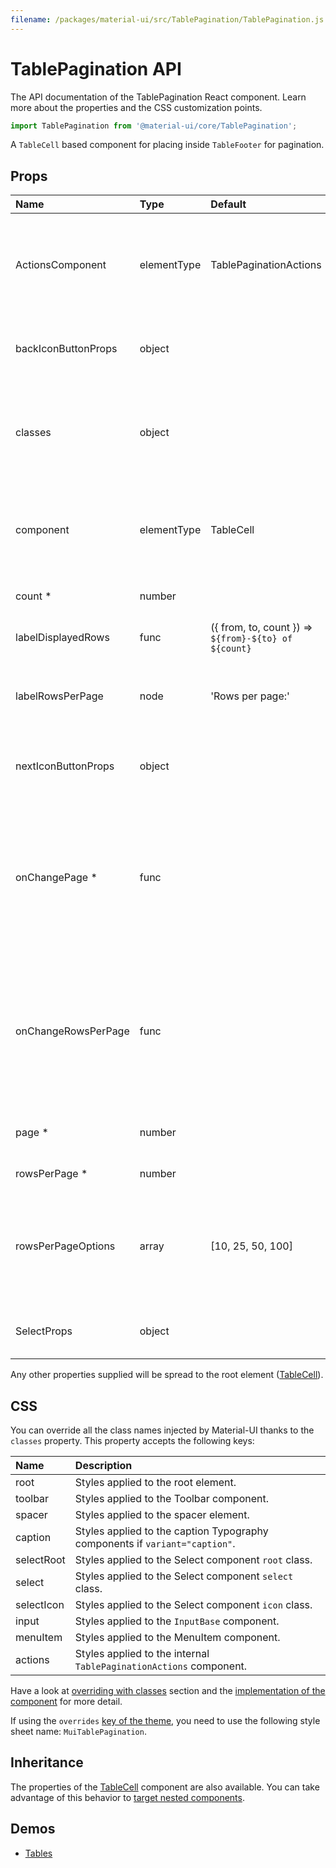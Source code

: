 ```yaml
---
filename: /packages/material-ui/src/TablePagination/TablePagination.js
---
```


<!--- This documentation is automatically generated, do not try to edit it. -->

# TablePagination API

<p class="description">The API documentation of the TablePagination React component. Learn more about the properties and the CSS customization points.</p>

```js
import TablePagination from '@material-ui/core/TablePagination';
```

A `TableCell` based component for placing inside `TableFooter` for pagination.

## Props

| Name | Type | Default | Description |
|:-----|:-----|:--------|:------------|
| <span class="prop-name">ActionsComponent</span> | <span class="prop-type">elementType</span> | <span class="prop-default">TablePaginationActions</span> | The component used for displaying the actions. Either a string to use a DOM element or a component. |
| <span class="prop-name">backIconButtonProps</span> | <span class="prop-type">object</span> |  | Properties applied to the back arrow [`IconButton`](/api/icon-button/) component. |
| <span class="prop-name">classes</span> | <span class="prop-type">object</span> |  | Override or extend the styles applied to the component. See [CSS API](#css) below for more details. |
| <span class="prop-name">component</span> | <span class="prop-type">elementType</span> | <span class="prop-default">TableCell</span> | The component used for the root node. Either a string to use a DOM element or a component. |
| <span class="prop-name required">count&nbsp;*</span> | <span class="prop-type">number</span> |  | The total number of rows. |
| <span class="prop-name">labelDisplayedRows</span> | <span class="prop-type">func</span> | <span class="prop-default">({ from, to, count }) => `${from}-${to} of ${count}`</span> | Customize the displayed rows label. |
| <span class="prop-name">labelRowsPerPage</span> | <span class="prop-type">node</span> | <span class="prop-default">'Rows per page:'</span> | Customize the rows per page label. Invoked with a `{ from, to, count, page }` object. |
| <span class="prop-name">nextIconButtonProps</span> | <span class="prop-type">object</span> |  | Properties applied to the next arrow [`IconButton`](/api/icon-button/) element. |
| <span class="prop-name required">onChangePage&nbsp;*</span> | <span class="prop-type">func</span> |  | Callback fired when the page is changed.<br><br>**Signature:**<br>`function(event: object, page: number) => void`<br>*event:* The event source of the callback<br>*page:* The page selected |
| <span class="prop-name">onChangeRowsPerPage</span> | <span class="prop-type">func</span> |  | Callback fired when the number of rows per page is changed.<br><br>**Signature:**<br>`function(event: object) => void`<br>*event:* The event source of the callback |
| <span class="prop-name required">page&nbsp;*</span> | <span class="prop-type">number</span> |  | The zero-based index of the current page. |
| <span class="prop-name required">rowsPerPage&nbsp;*</span> | <span class="prop-type">number</span> |  | The number of rows per page. |
| <span class="prop-name">rowsPerPageOptions</span> | <span class="prop-type">array</span> | <span class="prop-default">[10, 25, 50, 100]</span> | Customizes the options of the rows per page select field. If less than two options are available, no select field will be displayed. |
| <span class="prop-name">SelectProps</span> | <span class="prop-type">object</span> |  | Properties applied to the rows per page [`Select`](/api/select/) element. |

Any other properties supplied will be spread to the root element ([TableCell](/api/table-cell/)).

## CSS

You can override all the class names injected by Material-UI thanks to the `classes` property.
This property accepts the following keys:


| Name | Description |
|:-----|:------------|
| <span class="prop-name">root</span> | Styles applied to the root element.
| <span class="prop-name">toolbar</span> | Styles applied to the Toolbar component.
| <span class="prop-name">spacer</span> | Styles applied to the spacer element.
| <span class="prop-name">caption</span> | Styles applied to the caption Typography components if `variant="caption"`.
| <span class="prop-name">selectRoot</span> | Styles applied to the Select component `root` class.
| <span class="prop-name">select</span> | Styles applied to the Select component `select` class.
| <span class="prop-name">selectIcon</span> | Styles applied to the Select component `icon` class.
| <span class="prop-name">input</span> | Styles applied to the `InputBase` component.
| <span class="prop-name">menuItem</span> | Styles applied to the MenuItem component.
| <span class="prop-name">actions</span> | Styles applied to the internal `TablePaginationActions` component.

Have a look at [overriding with classes](/customization/overrides/#overriding-with-classes) section
and the [implementation of the component](https://github.com/mui-org/material-ui/blob/next/packages/material-ui/src/TablePagination/TablePagination.js)
for more detail.

If using the `overrides` [key of the theme](/customization/themes/#css),
you need to use the following style sheet name: `MuiTablePagination`.

## Inheritance

The properties of the [TableCell](/api/table-cell/) component are also available.
You can take advantage of this behavior to [target nested components](/guides/api/#spread).

## Demos

- [Tables](/demos/tables/)

